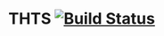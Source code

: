 # THTS [![Build Status](https://github.com/sarulinkaa82/THTS.jl/actions/workflows/CI.yml/badge.svg?branch=main)](https://github.com/sarulinkaa82/THTS.jl/actions/workflows/CI.yml?query=branch%3Amain)
